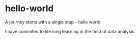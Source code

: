 # hello-world
A journey starts with a single step - hello world

I have commited to life long learning in the field of data analysis.
